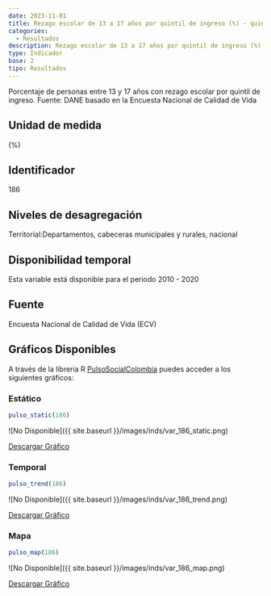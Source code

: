 ```yaml
---
date: 2023-11-01
title: Rezago escolar de 13 a 17 años por quintil de ingreso (%) - quintil 2 (zona)
categories:
  - Resultados
description: Rezago escolar de 13 a 17 años por quintil de ingreso (%) - quintil 2
type: Indicador
base: 2
tipo: Resultados
--- 
```


Porcentaje de personas entre 13 y 17 años con rezago escolar por quintil de ingreso.
Fuente: DANE basado en la Encuesta Nacional de Calidad de Vida

## Unidad de medida
(%)

## Identificador
186

## Niveles de desagregación
Territorial:Departamentos, cabeceras municipales y rurales, nacional

## Disponibilidad temporal
Esta variable está disponible para el periodo 2010 - 2020

## Fuente
Encuesta Nacional de Calidad de Vida (ECV)

## Gráficos Disponibles

A través de la libreria R [PulsoSocialColombia](https://github.com/pulsosocialcolombia/PulsoSocialColombia) puedes acceder a los siguientes gráficos:

### Estático

``` R
pulso_static(186)
```

![No Disponible]({{ site.baseurl }}/images/inds/var_186_static.png)

<a href='{{ site.baseurl }}/images/inds/var_186_static.png'>Descargar Gráfico</a>

### Temporal

``` R
pulso_trend(186)
```

![No Disponible]({{ site.baseurl }}/images/inds/var_186_trend.png)

<a href='{{ site.baseurl }}/images/inds/var_186_trend.png'>Descargar Gráfico</a>

### Mapa

``` R
pulso_map(186)
```

![No Disponible]({{ site.baseurl }}/images/inds/var_186_map.png)

<a href='{{ site.baseurl }}/images/inds/var_186_map.png'>Descargar Gráfico</a>